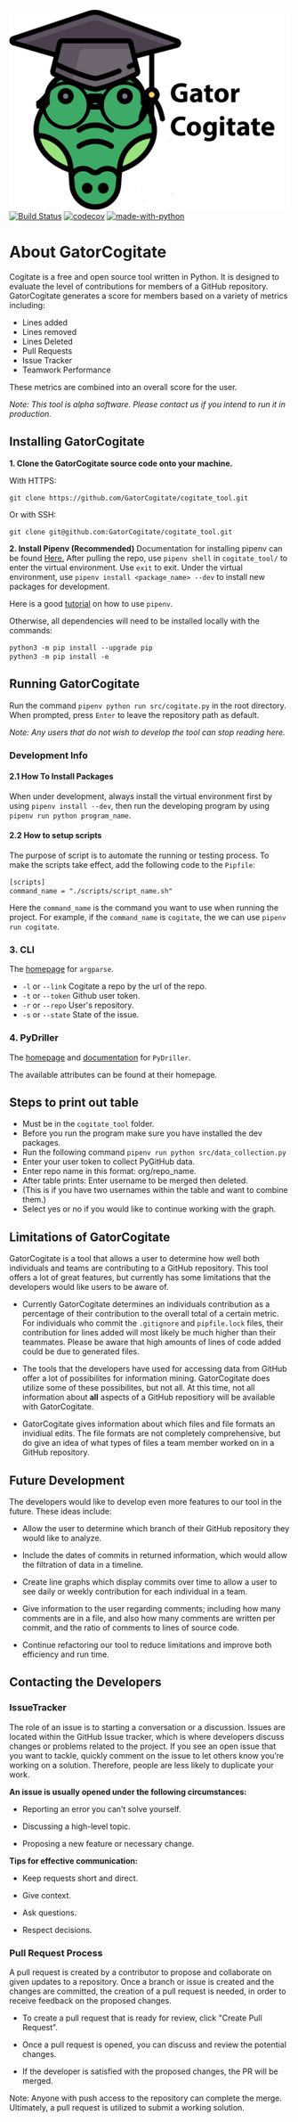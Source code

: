 
![Cogitate Logo](/images/logo.png)
[![Build Status](https://travis-ci.com/GatorCogitate/cogitate_tool.svg?branch=master)](https://travis-ci.com/GatorCogitate/cogitate_tool)
[![codecov](https://codecov.io/gh/GatorCogitate/cogitate_tool/branch/master/graph/badge.svg)](https://codecov.io/gh/GatorCogitate/cogitate_tool)
[![made-with-python](https://img.shields.io/badge/Made%20with-Python-orange.svg)](https://www.python.org/)

# About GatorCogitate

Cogitate is a free and open source tool written in Python. It is designed to
evaluate the level of contributions for members of a GitHub repository. GatorCogitate
generates a score for members based on a variety of metrics including:

- Lines added
- Lines removed
- Lines Deleted
- Pull Requests
- Issue Tracker
- Teamwork Performance

These metrics are combined into an overall score for the user.

*Note: This tool is alpha software. Please contact us if you intend to run it in
production.*

## Installing GatorCogitate

**1. Clone the GatorCogitate source code onto your machine.**

With HTTPS:

```
git clone https://github.com/GatorCogitate/cogitate_tool.git
```

Or with SSH:

```
git clone git@github.com:GatorCogitate/cogitate_tool.git
```

**2. Install Pipenv (Recommended)**
Documentation for installing pipenv can be found [Here.](https://pipenv.kennethreitz.org/en/latest/#install-pipenv-today)
After pulling the repo, use `pipenv shell` in `cogitate_tool/` to enter the virtual
environment. Use `exit` to exit. Under the virtual environment, use
`pipenv install <package_name> --dev` to install new packages for development.

Here is a good [tutorial](https://realpython.com/pipenv-guide/) on how to use `pipenv`.

Otherwise, all dependencies will need to be installed locally with the commands:

```
python3 -m pip install --upgrade pip
python3 -m pip install -e
```

## Running GatorCogitate

Run the command `pipenv python run src/cogitate.py` in the root directory.
When prompted, press `Enter` to leave the repository path as default.

*Note: Any users that do not wish to develop the tool can stop reading here.*

### Development Info

#### 2.1 How To Install Packages

When under development, always install the virtual environment first by using
`pipenv install --dev`, then run the developing program by using
`pipenv run python program_name`.

#### 2.2 How to setup scripts

The purpose of script is to automate the running or testing process. To make the
scripts take effect, add the following code to the `Pipfile`:

```
[scripts]
command_name = "./scripts/script_name.sh"
```

Here the `command_name` is the command you want to use when running the project.
For example, if the `command_name` is `cogitate`, the we can use `pipenv run cogitate`.

### 3. CLI

The [homepage](https://docs.python.org/3/howto/argparse.html) for `argparse`.

- `-l` or `--link` Cogitate a repo by the url of the repo.
- `-t` or `--token` Github user token.
- `-r` or `--repo` User's repository.
- `-s` or `--state` State of the issue.

### 4. PyDriller

The [homepage](https://github.com/ishepard/pydriller) and [documentation](https://pydriller.readthedocs.io/en/latest/intro.html)
for `PyDriller`.

The available attributes can be found at their homepage.

## Steps to print out table

- Must be in the `cogitate_tool` folder.
- Before you run the program make sure you have installed the dev packages.
- Run the following command `pipenv run python src/data_collection.py`
- Enter your user token to collect PyGitHub data.
- Enter repo name in this format: org/repo_name.
- After table prints: Enter username to be merged then deleted.
- (This is if you have two usernames within the table and want to combine them.)
- Select yes or no if you would like to continue working with the graph.

## Limitations of GatorCogitate

GatorCogitate is a tool that allows a user to determine how well both individuals
and teams are contributing to a GitHub repository. This tool offers a lot of great
features, but currently has some limitations that the developers would like users
to be aware of.

- Currently GatorCogitate determines an individuals contribution as a
  percentage of their contribution to the overall total of a certain metric. For
  individuals who commit the `.gitignore` and `pipfile.lock` files, their
  contribution for lines added will most likely be much higher than their
  teammates. Please be aware that high amounts of lines of code added could be due
  to generated files.

- The tools that the developers have used for accessing data from GitHub offer a
  lot of possibilites for information mining. GatorCogitate does
  utilize some of these possibilites, but not all. At this time, not all
  information about **all** aspects of a GitHub repositiory will be
  available with GatorCogitate.

- GatorCogitate gives information about which files and file formats an
  invidiual edits. The file formats are not completely comprehensive,
  but do give an idea of what types of files a team member worked on in
  a GitHub repository.

## Future Development

The developers would like to develop even more features to our tool in the future.
These ideas include:

- Allow the user to determine which branch of their GitHub repository they would
  like to analyze.

- Include the dates of commits in returned information, which would allow the
  filtration of data in a timeline.

- Create line graphs which display commits over time to allow a user to see daily
  or weekly contribution for each individual in a team.

- Give information to the user regarding comments; including how many comments are
  in a file, and also how many comments are written per commit, and the ratio of
  comments to lines of source code.

- Continue refactoring our tool to reduce limitations and improve both efficiency
  and run time.

## Contacting the Developers

### IssueTracker

The role of an issue is to starting a conversation or a discussion. Issues
are located within the GitHub Issue tracker, which is where developers discuss
changes or problems related to the project. If you see an open issue that you want
to tackle, quickly comment on the issue to let others know you’re working on a
solution. Therefore, people are less likely to duplicate your work.

**An issue is usually opened under the following circumstances:**

- Reporting an error you can’t solve yourself.

- Discussing a high-level topic.

- Proposing a new feature or necessary change.

**Tips for effective communication:**

- Keep requests short and direct.

- Give context.

- Ask questions.

- Respect decisions.

### Pull Request Process

A pull request is created by a contributor to propose and collaborate on given
updates to a repository. Once a branch or issue is created and the changes are
committed, the creation of a pull request is needed, in order to receive feedback
on the proposed changes.

- To create a pull request that is ready for review, click "Create Pull Request".

- Once a pull request is opened, you can discuss and review the potential changes.

- If the developer is satisfied with the proposed changes, the PR will be merged.

Note: Anyone with push access to the repository can complete the merge. Ultimately,
a pull request is utilized to submit a working solution.
